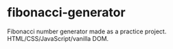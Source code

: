 # fibonacci-generator
Fibonacci number generator made as a practice project. HTML/CSS/JavaScript/vanilla DOM.
